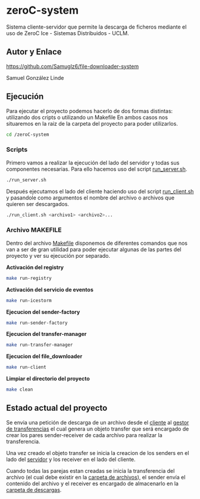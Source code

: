 # zeroC-system
Sistema cliente-servidor que permite la descarga de ficheros mediante el uso de ZeroC Ice - Sistemas Distribuidos - UCLM.

## Autor y Enlace
https://github.com/Samuglz6/file-downloader-system

Samuel González Linde

## Ejecución

Para ejecutar el proyecto podemos hacerlo de dos formas distintas: utilizando dos cripts o utilizando un Makefile
En ambos casos nos situaremos en la raiz de la carpeta del proyecto para poder utilizarlos.

```sh
cd /zeroC-system
```

### Scripts 

Primero vamos a realizar la ejecución del lado del servidor y todas sus componentes necesarias. Para ello hacemos uso del script [run_server.sh](run_server.sh).

```sh
./run_server.sh
```

Después ejecutamos el lado del cliente haciendo uso del script [run_client.sh](run_client.sh) y pasandole como argumentos el nombre del archivo o archivos que quieren ser descargados.

```sh
./run_client.sh <archivo1> <archivo2>...
```

### Archivo MAKEFILE

Dentro del archivo [Makefile](Makefile) disponemos de diferentes comandos que nos van a ser de gran utilidad para poder ejecutar algunas de las partes del proyecto y ver su ejecución por separado.

**Activación del registry**

```sh
make run-registry
```

**Activación del servicio de eventos**

```sh
make run-icestorm
```

**Ejecucion del sender-factory**

```sh
make run-sender-factory
```

**Ejecucion del transfer-manager**

```sh
make run-transfer-manager
```

**Ejecucion del file_downloader**

```sh
make run-client
```

**Limpiar el directorio del proyecto**

```sh
make clean
```

## Estado actual del proyecto

Se envia una petición de descarga de un archivo desde el [cliente](src/file_downloader.py) al [gestor de transferencias](src/transfer_manager) el cual genera un objeto transfer que será encargado de crear los pares sender-receiver de cada archivo para realizar la transferencia.

Una vez creado el objeto transfer se inicia la creacion de los senders en el lado del [servidor](src/sender_factory.py) y los receiver en el lado del cliente.

Cuando todas las parejas estan creadas se inicia la transferencia del archivo (el cual debe existir en la [carpeta de archivos](/files)), el sender envía el contenido del archivo y el receiver es encargado de almacenarlo en la [carpeta de descargas](/downloads).


